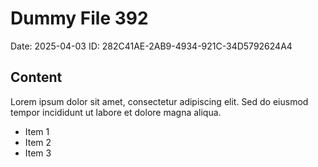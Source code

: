# Dummy File 392

Date: 2025-04-03
ID: 282C41AE-2AB9-4934-921C-34D5792624A4

## Content

Lorem ipsum dolor sit amet, consectetur adipiscing elit.
Sed do eiusmod tempor incididunt ut labore et dolore magna aliqua.

* Item 1
* Item 2
* Item 3
